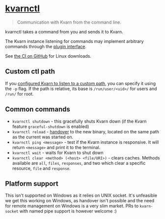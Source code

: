 # [kvarnctl](https://kvarn.org/ctl/)

> Communication with Kvarn from the command line.

kvarnctl takes a command from you and sends it to Kvarn.

The Kvarn instance listening for commands may implement arbitrary commands through the [plugin interface](https://doc.kvarn.org/kvarn/struct.RunConfig.html#method.add_plugin).

See [the CI on GitHub](https://github.com/Icelk/kvarn/actions/workflows/kvarnctl.yml) for Linux downloads.

## Custom ctl path

If you [configured Kvarn to listen to a custom path](https://doc.kvarn.org/kvarn/struct.RunConfig.html#method.set_ctl_path),
you can specify it using the `-p` flag. If the path is relative, its base
is `/run/user/<uid>/` for users and `/run/` for root.

## Common commands

-   `kvarnctl shutdown` - this gracefully shuts Kvarn down (if the Kvarn feature `graceful-shutdown` is enabled)
-   `kvarnctl reload` - [handover](https://kvarn.org/shutdown-handover.) to the new binary, located on the same path as the current was started on.
-   `kvarnctl ping <message>` - test if the Kvarn instance is responsive. It will return `<message>` and print it to the terminal.
-   `kvarnctl wait` - waits for Kvarn to shut down
-   `kvarnctl clear <method> (<host> <file/URI>)` - clears caches. Methods available are `all`, `files`, `responses`, and two which clear a specific resource, `file` and `response`.

## Platform support

This isn't supported on Windows as it relies on UNIX socket.
It's unfeasible we get this working on Windows, as handover isn't possible and the need for remote management on Windows is a very slim market. PRs to `kvarn-socket` with named pipe support is however welcome :)
